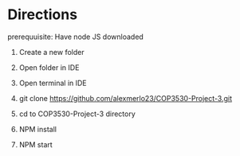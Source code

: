 # Directions
prerequuisite: Have node JS downloaded

1. Create a new folder

2. Open folder in IDE

3. Open terminal in IDE

4. git clone https://github.com/alexmerlo23/COP3530-Project-3.git

5. cd to COP3530-Project-3 directory

6. NPM install

7. NPM start
